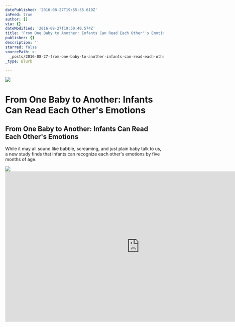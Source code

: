 ```yaml
---
datePublished: '2016-08-27T19:55:35.610Z'
inFeed: true
author: []
via: {}
dateModified: '2016-08-27T19:50:40.574Z'
title: 'From One Baby to Another: Infants Can Read Each Other''s Emotions'
publisher: {}
description: ''
starred: false
sourcePath: >-
  _posts/2016-08-27-from-one-baby-to-another-infants-can-read-each-others-emot.md
_type: Blurb

---
```

![](https://the-grid-user-content.s3-us-west-2.amazonaws.com/95b4c580-be36-42ca-a69f-e0d15b227c49.jpg)

# From One Baby to Another: Infants Can Read Each Other's Emotions

<article style=""><h1>From One Baby to Another: Infants Can Read Each Other's Emotions</h1><p>While it may all sound like babble, screaming, and just plain baby talk to us, a new study finds that infants can recognize each other's emotions by five months of age.</p><img src="http://images.medicaldaily.com/sites/medicaldaily.com/files/styles/embedded_full/public/2013/08/04/1/04/10459.jpg" /></article>

<iframe src="https://cdn.embedly.com/widgets/media.html?src=https%3A%2F%2Fwww.youtube.com%2Fembed%2FZDOvbtfW2TU%3Ffeature%3Doembed%26rel%3D0&amp;url=http%3A%2F%2Fwww.youtube.com%2Fwatch%3Fv%3DZDOvbtfW2TU&amp;image=https%3A%2F%2Fi.ytimg.com%2Fvi%2FZDOvbtfW2TU%2Fhqdefault.jpg&amp;key=b7d04c9b404c499eba89ee7072e1c4f7&amp;type=text%2Fhtml&amp;schema=youtube" width="854" height="480" scrolling="no" frameborder="0" allowfullscreen="" style=""></iframe>